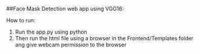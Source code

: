 ##Face Mask Detection web app using VGG16:


How to run:  
1. Run the app.py using python  
2. Then run the html file using a browser in the Frontend/Templates folder ang give webcam permission to the browser  
 
 

